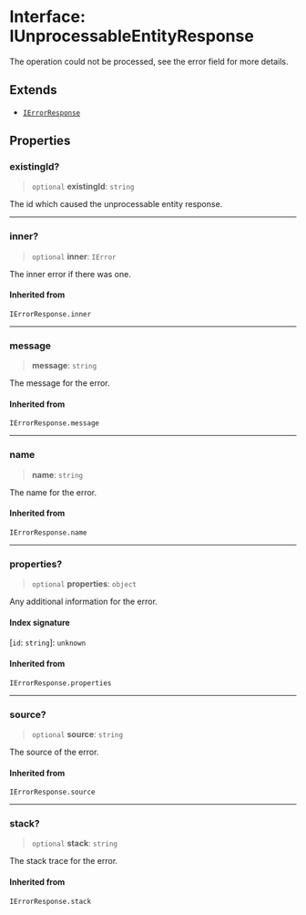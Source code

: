 # Interface: IUnprocessableEntityResponse

The operation could not be processed, see the error field for more details.

## Extends

- [`IErrorResponse`](../type-aliases/IErrorResponse.md)

## Properties

### existingId?

> `optional` **existingId**: `string`

The id which caused the unprocessable entity response.

***

### inner?

> `optional` **inner**: `IError`

The inner error if there was one.

#### Inherited from

`IErrorResponse.inner`

***

### message

> **message**: `string`

The message for the error.

#### Inherited from

`IErrorResponse.message`

***

### name

> **name**: `string`

The name for the error.

#### Inherited from

`IErrorResponse.name`

***

### properties?

> `optional` **properties**: `object`

Any additional information for the error.

#### Index signature

 \[`id`: `string`\]: `unknown`

#### Inherited from

`IErrorResponse.properties`

***

### source?

> `optional` **source**: `string`

The source of the error.

#### Inherited from

`IErrorResponse.source`

***

### stack?

> `optional` **stack**: `string`

The stack trace for the error.

#### Inherited from

`IErrorResponse.stack`
